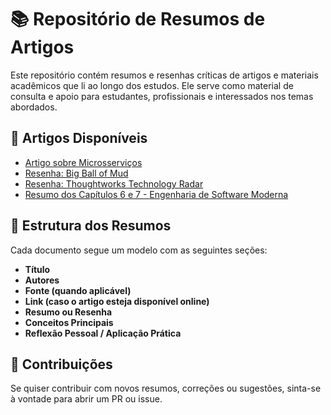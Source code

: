 # 📚 Repositório de Resumos de Artigos

Este repositório contém resumos e resenhas críticas de artigos e materiais acadêmicos que li ao longo dos estudos. Ele serve como material de consulta e apoio para estudantes, profissionais e interessados nos temas abordados.

## 📄 Artigos Disponíveis

- [Artigo sobre Microsserviços](./artigos/Artigo-Microservices.md)
- [Resenha: Big Ball of Mud](./artigos/Big-Ball-of-Mud---Resenha.md)
- [Resenha: Thoughtworks Technology Radar](./artigos/Thoughtworks-Technology-Radar.md)
- [Resumo dos Capítulos 6 e 7 - Engenharia de Software Moderna](./artigos/Engenharia-Software-Moderna-Cap-6-7.md)

## 📝 Estrutura dos Resumos

Cada documento segue um modelo com as seguintes seções:

- **Título**
- **Autores**
- **Fonte (quando aplicável)**
- **Link (caso o artigo esteja disponível online)**
- **Resumo ou Resenha**
- **Conceitos Principais**
- **Reflexão Pessoal / Aplicação Prática**

## 🤝 Contribuições

Se quiser contribuir com novos resumos, correções ou sugestões, sinta-se à vontade para abrir um PR ou issue.
